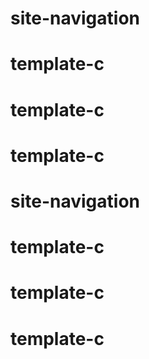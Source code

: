 # site-navigation
# template-c
# template-c
# template-c
# site-navigation
# template-c
# template-c
# template-c
